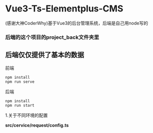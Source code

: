 # Vue3-Ts-Elementplus-CMS

(感谢大神CoderWhy)基于Vue3的后台管理系统，后端是自己用node写的

### 后端的这个项目的project_back文件夹里

## 后端仅仅提供了基本的数据

前端

    npm install
    npm run serve

后端

    npm install
    npm run start

1.关于不同环境的配置

**src/cervice/request/config.ts**
